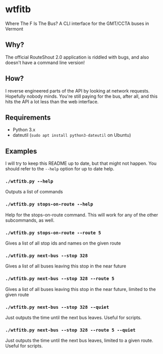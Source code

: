 # wtfitb
Where The F Is The Bus? A CLI interface for the GMT/CCTA buses in Vermont

## Why?
The official RouteShout 2.0 application is riddled with bugs, and also doesn't have a command line version!

## How?
I reverse engineered parts of the API by looking at network requests. Hopefully nobody minds. You're still paying for the bus, after all, and this hits the API a lot less than the web interface.

## Requirements
* Python 3.x
* dateutil (`sudo apt install python3-dateutil` on Ubuntu)

## Examples
I will try to keep this README up to date, but that might not happen. You should refer to the `--help` option for up to date help.
### `./wtfitb.py --help`
Outputs a list of commands
### `./wtfitb.py stops-on-route --help`
Help for the stops-on-route command. This will work for any of the other subcommands, as well.
### `./wtfitb.py stops-on-route --route 5`
Gives a list of all stop ids and names on the given route
### `./wtfitb.py next-bus --stop 328`
Gives a list of all buses leaving this stop in the near future
### `./wtfitb.py next-bus --stop 328 --route 5`
Gives a list of all buses leaving this stop in the near future, limited to the given route
### `./wtfitb.py next-bus --stop 328 --quiet`
Just outputs the time until the next bus leaves. Useful for scripts.
### `./wtfitb.py next-bus --stop 328 --route 5 --quiet`
Just outputs the time until the next bus leaves, limited to a given route. Useful for scripts.
